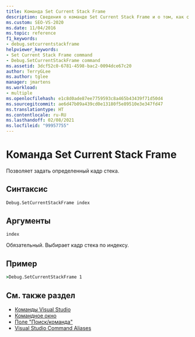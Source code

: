 ```yaml
---
title: Команда Set Current Stack Frame
description: Сведения о команде Set Current Stack Frame и о том, как с ее помощью задать определенный кадр стека.
ms.custom: SEO-VS-2020
ms.date: 11/04/2016
ms.topic: reference
f1_keywords:
- debug.setcurrentstackframe
helpviewer_keywords:
- Set Current Stack Frame command
- Debug.SetCurrentStackFrame command
ms.assetid: 3dcf52c0-6781-4598-bac2-0094dce67c20
author: TerryGLee
ms.author: tglee
manager: jmartens
ms.workload:
- multiple
ms.openlocfilehash: e1c8d0ade87ee7759593c8a465b43439f71d50d4
ms.sourcegitcommit: ae6d47b09a439cd0e13180f5e89510e3e347fd47
ms.translationtype: HT
ms.contentlocale: ru-RU
ms.lasthandoff: 02/08/2021
ms.locfileid: "99957755"
---
```

# <a name="set-current-stack-frame-command"></a>Команда Set Current Stack Frame
Позволяет задать определенный кадр стека.

## <a name="syntax"></a>Синтаксис

```cmd
Debug.SetCurrentStackFrame index
```

## <a name="arguments"></a>Аргументы
`index`

Обязательный. Выбирает кадр стека по индексу.

## <a name="example"></a>Пример

```cmd
>Debug.SetCurrentStackFrame 1
```

## <a name="see-also"></a>См. также раздел

- [Команды Visual Studio](../../ide/reference/visual-studio-commands.md)
- [Командное окно](../../ide/reference/command-window.md)
- [Поле "Поиск/команда"](../../ide/find-command-box.md)
- [Visual Studio Command Aliases](../../ide/reference/visual-studio-command-aliases.md)